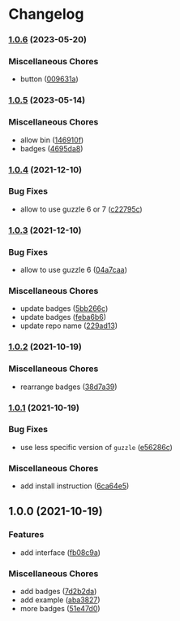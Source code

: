 # Changelog

### [1.0.6](https://www.github.com/brokeyourbike/http-client-php/compare/v1.0.5...v1.0.6) (2023-05-20)


### Miscellaneous Chores

* button ([009631a](https://www.github.com/brokeyourbike/http-client-php/commit/009631a2886ebab6b126af1ec1945641b7646f85))

### [1.0.5](https://www.github.com/brokeyourbike/http-client-php/compare/v1.0.4...v1.0.5) (2023-05-14)


### Miscellaneous Chores

* allow bin ([146910f](https://www.github.com/brokeyourbike/http-client-php/commit/146910f2afeb01dcce8e76ebf36b2cc95a0ca4f5))
* badges ([4695da8](https://www.github.com/brokeyourbike/http-client-php/commit/4695da8c88a848a2dc49a5194a867127e2b55b0f))

### [1.0.4](https://www.github.com/brokeyourbike/http-client-php/compare/v1.0.3...v1.0.4) (2021-12-10)


### Bug Fixes

* allow to use guzzle 6 or 7 ([c22795c](https://www.github.com/brokeyourbike/http-client-php/commit/c22795c066f87eb635d07eede14373b9acfdd675))

### [1.0.3](https://www.github.com/brokeyourbike/http-client-php/compare/v1.0.2...v1.0.3) (2021-12-10)


### Bug Fixes

* allow to use guzzle 6 ([04a7caa](https://www.github.com/brokeyourbike/http-client-php/commit/04a7caa047e007ce1e53e5d05c16e47af090fea4))


### Miscellaneous Chores

* update badges ([5bb266c](https://www.github.com/brokeyourbike/http-client-php/commit/5bb266c0cb3623756dec5903e989353bf6935d07))
* update badges ([feba6b6](https://www.github.com/brokeyourbike/http-client-php/commit/feba6b676d82e9bfad0e9cf0c04390bd0df6ed9f))
* update repo name ([229ad13](https://www.github.com/brokeyourbike/http-client-php/commit/229ad130f99a8acb0084d257c1f1bc6b42ae6104))

### [1.0.2](https://www.github.com/brokeyourbike/http-client/compare/v1.0.1...v1.0.2) (2021-10-19)


### Miscellaneous Chores

* rearrange badges ([38d7a39](https://www.github.com/brokeyourbike/http-client/commit/38d7a391f473025c1c9031455c9e046c1bdba60d))

### [1.0.1](https://www.github.com/brokeyourbike/http-client/compare/v1.0.0...v1.0.1) (2021-10-19)


### Bug Fixes

* use less specific version of `guzzle` ([e56286c](https://www.github.com/brokeyourbike/http-client/commit/e56286ca051a6fdad1224686e330c3bf79086756))


### Miscellaneous Chores

* add install instruction ([6ca64e5](https://www.github.com/brokeyourbike/http-client/commit/6ca64e58be489c27427460383b0595287fcf5382))

## 1.0.0 (2021-10-19)


### Features

* add interface ([fb08c9a](https://www.github.com/brokeyourbike/http-client/commit/fb08c9ae1236a9cd3e3bafe68ebc170c77c8128a))


### Miscellaneous Chores

* add badges ([7d2b2da](https://www.github.com/brokeyourbike/http-client/commit/7d2b2dabed71b3f94db836051a86e664277d5d3c))
* add example ([aba3827](https://www.github.com/brokeyourbike/http-client/commit/aba3827dd8084c73da91eccd37fb6e92a6e826e0))
* more badges ([51e47d0](https://www.github.com/brokeyourbike/http-client/commit/51e47d0acb107f22d87f4a9325c59ea3187f9cef))
